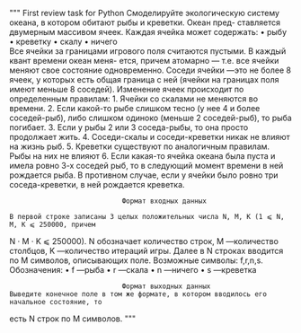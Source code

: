 """
First review task for Python
    Смоделируйте экологическую систему океана, в котором обитают рыбы и креветки. Океан пред-
ставляется двумерным массивом ячеек. Каждая ячейка может содержать:
    • рыбу
    • креветку
    • скалу
    • ничего  
    Все ячейки за границами игрового поля считаются пустыми. В каждый квант времени океан меня-
ется, причем атомарно — т.е. все ячейки меняют свое состояние одновременно. Соседи ячейки —это
не более 8 ячеек, у которых есть общая граница с ней (ячейки на границах поля имеют меньше 8
соседей). Изменение ячеек происходит по определенным правилам:
    1. Ячейки со скалами не меняются во времени.
    2. Если какой-то рыбе слишком тесно (у нее 4 и более соседей-рыб), либо слишком одиноко
    (меньше 2 соседей-рыб), то рыба погибает.
    3. Если у рыбы 2 или 3 соседа-рыбы, то она просто продолжает жить.
    4. Соседи-скалы и соседи-креветки никак не влияют на жизнь рыб.
    5. Креветки существуют по аналогичным правилам. Рыбы на них не влияют
    6. Если какая-то ячейка океана была пуста и имела ровно 3-х соседей рыб, то в следующий
момент времени в ней рождается рыба. В противном случае, если у ячейки было ровно три
соседа-креветки, в ней рождается креветка.
 
                                Формат входных данных

    В первой строке записаны 3 целых положительных числа N, M, K (1 ⩽ N, M, K ⩽ 250000, причем
N · M · K ⩽ 250000). N обозначает количество строк, M —количество столбцов, K —количество
итераций игры.
Далее в N строках вводится по M символов, описывающих поле. Возможные символы: f,r,n,s.
Обозначения:
• f —рыба
• r —скала
• n —ничего
• s —креветка

                                Формат выходных данных
    Выведите конечное поле в том же формате, в котором вводилось его начальное состояние, то
есть N строк по M символов.
"""
